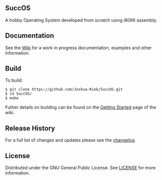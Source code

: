 ## SuccOS
 A hobby Operating System developed from scratch using i8086 assembly.

## Documentation 
See the [Wiki](https://github.com/Joshua-Riek/SuccOS/wiki/Function-Index.md) for a work in progress documentation, examples and other information.

## Build
To build:
```
$ git clone https://github.com/Joshua-Riek/SuccOS.git
$ cd SuccOS/
$ make
```
Futher details on building can be found on the [Getting Started](https://github.com/Joshua-Riek/SuccOS/wiki/Getting-Started) page of the wiki.

## Release History
For a full list of changes and updates please see the [changelog](https://github.com/Joshua-Riek/SuccOS/blob/master/changelog.org).

## License
Distributed under the GNU General Public License. See [LICENSE](https://github.com/Joshua-Riek/SuccOS/blob/master/LICENSE) for more information.

